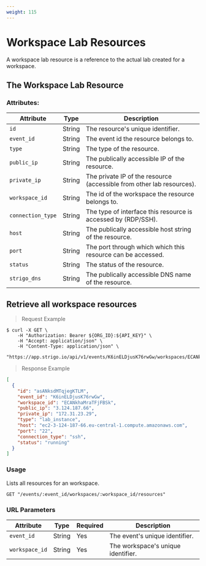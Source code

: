 ```yaml
---
weight: 115
---
```



# Workspace Lab Resources

A workspace lab resource is a reference to the actual lab created for a workspace.

## The Workspace Lab Resource

### Attributes:

Attribute               | Type     | Description
---------               | -------  | -------
`id`                    | String   | The resource's unique identifier.
`event_id`              | String   | The event id the resource belongs to.
`type`                  | String   | The type of the resource.
`public_ip`             | String   | The publically accessible IP of the resource.
`private_ip`            | String   | The private IP of the resource (accessible from other lab resources).
`workspace_id`          | String   | The id of the workspace the resource belongs to.
`connection_type`       | String   | The type of interface this resource is accessed by (RDP/SSH).
`host`                  | String   | The publically accessible host string of the resource.
`port`                  | String   | The port through which which this resource can be accessed.
`status`                | String   | The status of the resource.
`strigo_dns`            | String   | The publically accessible DNS name of the resource.


## Retrieve all workspace resources

> Request Example

```shell
$ curl -X GET \
    -H "Authorization: Bearer ${ORG_ID}:${API_KEY}" \
    -H "Accept: application/json" \
    -H "Content-Type: application/json" \
    "https://app.strigo.io/api/v1/events/K6inELDjusK76rwGw/workspaces/ECANkhaMraTFjFBSk/resources"
```

> Response Example

```json
[
  {
    "id": "asANksdMTqjegKTLM",
    "event_id": "K6inELDjusK76rwGw",
    "workspace_id": "ECANkhaMraTFjFBSk",
    "public_ip": "3.124.187.66",
    "private_ip": "172.31.23.29",
    "type": "lab_instance",
    "host": "ec2-3-124-187-66.eu-central-1.compute.amazonaws.com",
    "port": "22",
    "connection_type": "ssh",
    "status": "running"
  }
]
```

### Usage

Lists all resources for an workspace.

`GET "/events/:event_id/workspaces/:workspace_id/resources"`

### URL Parameters

Attribute      | Type    | Required | Description
---------      | ------- | -------  | -------
`event_id`     | String  | Yes      | The event's unique identifier.
`workspace_id` | String  | Yes      | The workspace's unique identifier.
